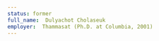```yaml
---
status: former
full_name:  Dulyachot Cholaseuk
employer:  Thammasat (Ph.D. at Columbia, 2001)
---
```

